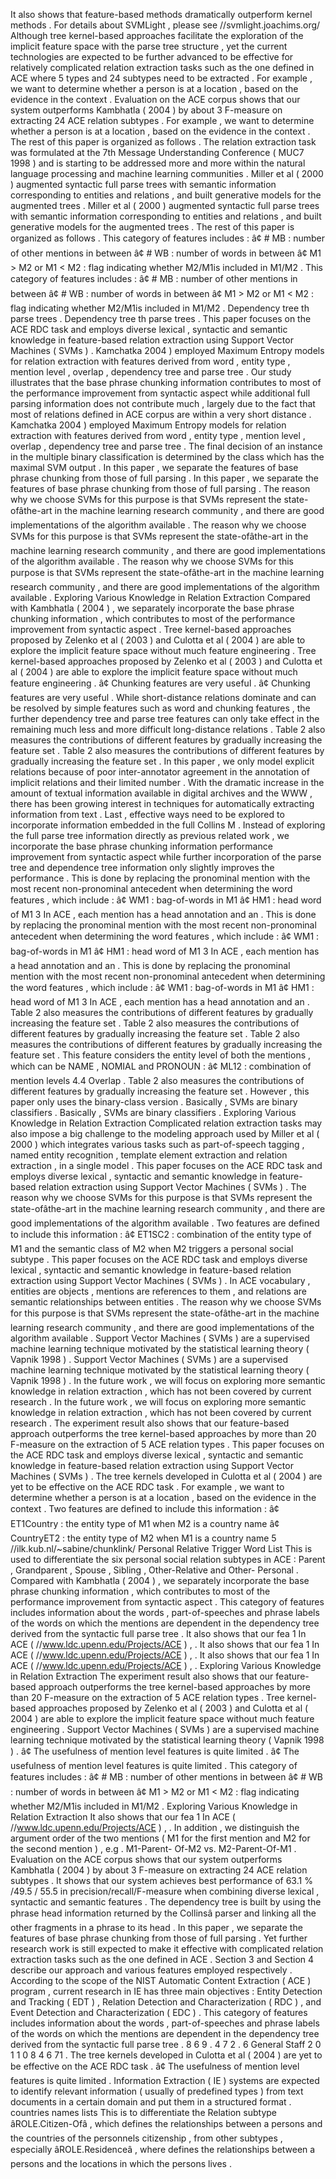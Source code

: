 It also shows that feature-based methods dramatically outperform kernel methods . 
For details about SVMLight , please see  //svmlight.joachims.org/ 
Although tree kernel-based approaches facilitate the exploration of the implicit feature space with the parse tree structure , yet the current technologies are expected to be further advanced to be effective for relatively complicated relation extraction tasks such as the one defined in ACE where 5 types and 24 subtypes need to be extracted . 
For example , we want to determine whether a person is at a location , based on the evidence in the context . 
Evaluation on the ACE corpus shows that our system outperforms Kambhatla ( 2004 ) by about 3 F-measure on extracting 24 ACE relation subtypes . 
For example , we want to determine whether a person is at a location , based on the evidence in the context . 
The rest of this paper is organized as follows . 
The relation extraction task was formulated at the 7th Message Understanding Conference ( MUC7 1998 ) and is starting to be addressed more and more within the natural language processing and machine learning communities . 
Miller et al ( 2000 ) augmented syntactic full parse trees with semantic information corresponding to entities and relations , and built generative models for the augmented trees . 
Miller et al ( 2000 ) augmented syntactic full parse trees with semantic information corresponding to entities and relations , and built generative models for the augmented trees . 
The rest of this paper is organized as follows . 
This category of features includes : â¢ # MB : number of other mentions in between â¢ # WB : number of words in between â¢ M1 > M2 or M1 < M2 : flag indicating whether M2/M1is included in M1/M2 . 
This category of features includes : â¢ # MB : number of other mentions in between â¢ # WB : number of words in between â¢ M1 > M2 or M1 < M2 : flag indicating whether M2/M1is included in M1/M2 . 
Dependency tree th parse trees . 
Dependency tree th parse trees . 
This paper focuses on the ACE RDC task and employs diverse lexical , syntactic and semantic knowledge in feature-based relation extraction using Support Vector Machines ( SVMs ) . 
Kamchatka 2004 ) employed Maximum Entropy models for relation extraction with features derived from word , entity type , mention level , overlap , dependency tree and parse tree . 
Our study illustrates that the base phrase chunking information contributes to most of the performance improvement from syntactic aspect while additional full parsing information does not contribute much , largely due to the fact that most of relations defined in ACE corpus are within a very short distance . 
Kamchatka 2004 ) employed Maximum Entropy models for relation extraction with features derived from word , entity type , mention level , overlap , dependency tree and parse tree . 
The final decision of an instance in the multiple binary classification is determined by the class which has the maximal SVM output . 
In this paper , we separate the features of base phrase chunking from those of full parsing . 
In this paper , we separate the features of base phrase chunking from those of full parsing . 
The reason why we choose SVMs for this purpose is that SVMs represent the state-ofâthe-art in the machine learning research community , and there are good implementations of the algorithm available . 
The reason why we choose SVMs for this purpose is that SVMs represent the state-ofâthe-art in the machine learning research community , and there are good implementations of the algorithm available . 
The reason why we choose SVMs for this purpose is that SVMs represent the state-ofâthe-art in the machine learning research community , and there are good implementations of the algorithm available . 
Exploring Various Knowledge in Relation Extraction
Compared with Kambhatla ( 2004 ) , we separately incorporate the base phrase chunking information , which contributes to most of the performance improvement from syntactic aspect . 
Tree kernel-based approaches proposed by Zelenko et al ( 2003 ) and Culotta et al ( 2004 ) are able to explore the implicit feature space without much feature engineering . 
Tree kernel-based approaches proposed by Zelenko et al ( 2003 ) and Culotta et al ( 2004 ) are able to explore the implicit feature space without much feature engineering . 
â¢ Chunking features are very useful . 
â¢ Chunking features are very useful . 
While short-distance relations dominate and can be resolved by simple features such as word and chunking features , the further dependency tree and parse tree features can only take effect in the remaining much less and more difficult long-distance relations . 
Table 2 also measures the contributions of different features by gradually increasing the feature set . 
Table 2 also measures the contributions of different features by gradually increasing the feature set . 
In this paper , we only model explicit relations because of poor inter-annotator agreement in the annotation of implicit relations and their limited number . 
With the dramatic increase in the amount of textual information available in digital archives and the WWW , there has been growing interest in techniques for automatically extracting information from text . 
Last , effective ways need to be explored to incorporate information embedded in the full Collins M . 
Instead of exploring the full parse tree information directly as previous related work , we incorporate the base phrase chunking information performance improvement from syntactic aspect while further incorporation of the parse tree and dependence tree information only slightly improves the performance . 
This is done by replacing the pronominal mention with the most recent non-pronominal antecedent when determining the word features , which include : â¢ WM1 : bag-of-words in M1 â¢ HM1 : head word of M1 3 In ACE , each mention has a head annotation and an . 
This is done by replacing the pronominal mention with the most recent non-pronominal antecedent when determining the word features , which include : â¢ WM1 : bag-of-words in M1 â¢ HM1 : head word of M1 3 In ACE , each mention has a head annotation and an . 
This is done by replacing the pronominal mention with the most recent non-pronominal antecedent when determining the word features , which include : â¢ WM1 : bag-of-words in M1 â¢ HM1 : head word of M1 3 In ACE , each mention has a head annotation and an . 
Table 2 also measures the contributions of different features by gradually increasing the feature set . 
Table 2 also measures the contributions of different features by gradually increasing the feature set . 
Table 2 also measures the contributions of different features by gradually increasing the feature set . 
This feature considers the entity level of both the mentions , which can be NAME , NOMIAL and PRONOUN : â¢ ML12 : combination of mention levels 4.4 Overlap . 
Table 2 also measures the contributions of different features by gradually increasing the feature set . 
However , this paper only uses the binary-class version . 
Basically , SVMs are binary classifiers . 
Basically , SVMs are binary classifiers . 
Exploring Various Knowledge in Relation Extraction
Complicated relation extraction tasks may also impose a big challenge to the modeling approach used by Miller et al ( 2000 ) which integrates various tasks such as part-of-speech tagging , named entity recognition , template element extraction and relation extraction , in a single model . 
This paper focuses on the ACE RDC task and employs diverse lexical , syntactic and semantic knowledge in feature-based relation extraction using Support Vector Machines ( SVMs ) . 
The reason why we choose SVMs for this purpose is that SVMs represent the state-ofâthe-art in the machine learning research community , and there are good implementations of the algorithm available . 
Two features are defined to include this information : â¢ ET1SC2 : combination of the entity type of M1 and the semantic class of M2 when M2 triggers a personal social subtype . 
This paper focuses on the ACE RDC task and employs diverse lexical , syntactic and semantic knowledge in feature-based relation extraction using Support Vector Machines ( SVMs ) . 
In ACE vocabulary , entities are objects , mentions are references to them , and relations are semantic relationships between entities . 
The reason why we choose SVMs for this purpose is that SVMs represent the state-ofâthe-art in the machine learning research community , and there are good implementations of the algorithm available . 
Support Vector Machines ( SVMs ) are a supervised machine learning technique motivated by the statistical learning theory ( Vapnik 1998 ) . 
Support Vector Machines ( SVMs ) are a supervised machine learning technique motivated by the statistical learning theory ( Vapnik 1998 ) . 
In the future work , we will focus on exploring more semantic knowledge in relation extraction , which has not been covered by current research . 
In the future work , we will focus on exploring more semantic knowledge in relation extraction , which has not been covered by current research . 
The experiment result also shows that our feature-based approach outperforms the tree kernel-based approaches by more than 20 F-measure on the extraction of 5 ACE relation types . 
This paper focuses on the ACE RDC task and employs diverse lexical , syntactic and semantic knowledge in feature-based relation extraction using Support Vector Machines ( SVMs ) . 
The tree kernels developed in Culotta et al ( 2004 ) are yet to be effective on the ACE RDC task . 
For example , we want to determine whether a person is at a location , based on the evidence in the context . 
Two features are defined to include this information : â¢ ET1Country : the entity type of M1 when M2 is a country name â¢ CountryET2 : the entity type of M2 when M1 is a country name 5  //ilk.kub.nl/~sabine/chunklink/ Personal Relative Trigger Word List This is used to differentiate the six personal social relation subtypes in ACE : Parent , Grandparent , Spouse , Sibling , Other-Relative and Other- Personal . 
Compared with Kambhatla ( 2004 ) , we separately incorporate the base phrase chunking information , which contributes to most of the performance improvement from syntactic aspect . 
This category of features includes information about the words , part-of-speeches and phrase labels of the words on which the mentions are dependent in the dependency tree derived from the syntactic full parse tree . 
It also shows that our fea 1 In ACE (  //www.ldc.upenn.edu/Projects/ACE ) , . 
It also shows that our fea 1 In ACE (  //www.ldc.upenn.edu/Projects/ACE ) , . 
It also shows that our fea 1 In ACE (  //www.ldc.upenn.edu/Projects/ACE ) , . 
Exploring Various Knowledge in Relation Extraction
The experiment result also shows that our feature-based approach outperforms the tree kernel-based approaches by more than 20 F-measure on the extraction of 5 ACE relation types . 
Tree kernel-based approaches proposed by Zelenko et al ( 2003 ) and Culotta et al ( 2004 ) are able to explore the implicit feature space without much feature engineering . 
Support Vector Machines ( SVMs ) are a supervised machine learning technique motivated by the statistical learning theory ( Vapnik 1998 ) . 
â¢ The usefulness of mention level features is quite limited . 
â¢ The usefulness of mention level features is quite limited . 
This category of features includes : â¢ # MB : number of other mentions in between â¢ # WB : number of words in between â¢ M1 > M2 or M1 < M2 : flag indicating whether M2/M1is included in M1/M2 . 
Exploring Various Knowledge in Relation Extraction
It also shows that our fea 1 In ACE (  //www.ldc.upenn.edu/Projects/ACE ) , . 
In addition , we distinguish the argument order of the two mentions ( M1 for the first mention and M2 for the second mention ) , e.g . M1-Parent- Of-M2 vs. M2-Parent-Of-M1 . 
Evaluation on the ACE corpus shows that our system outperforms Kambhatla ( 2004 ) by about 3 F-measure on extracting 24 ACE relation subtypes . 
It shows that our system achieves best performance of 63.1 % /49.5 / 55.5 in precision/recall/F-measure when combining diverse lexical , syntactic and semantic features . 
The dependency tree is built by using the phrase head information returned by the Collinsâ parser and linking all the other fragments in a phrase to its head . 
In this paper , we separate the features of base phrase chunking from those of full parsing . 
Yet further research work is still expected to make it effective with complicated relation extraction tasks such as the one defined in ACE . 
Section 3 and Section 4 describe our approach and various features employed respectively . 
According to the scope of the NIST Automatic Content Extraction ( ACE ) program , current research in IE has three main objectives : Entity Detection and Tracking ( EDT ) , Relation Detection and Characterization ( RDC ) , and Event Detection and Characterization ( EDC ) . 
This category of features includes information about the words , part-of-speeches and phrase labels of the words on which the mentions are dependent in the dependency tree derived from the syntactic full parse tree . 
8 6 9 . 4 7 2 . 6 General Staff 2 0 1 1 0 8 4 6 71 . 
The tree kernels developed in Culotta et al ( 2004 ) are yet to be effective on the ACE RDC task . 
â¢ The usefulness of mention level features is quite limited . 
Information Extraction ( IE ) systems are expected to identify relevant information ( usually of predefined types ) from text documents in a certain domain and put them in a structured format . 
countries names lists This is to differentiate the Relation subtype âROLE.Citizen-Ofâ , which defines the relationships between a persons and the countries of the personnels citizenship , from other subtypes , especially âROLE.Residenceâ , where defines the relationships between a persons and the locations in which the persons lives . 